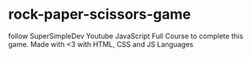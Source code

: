 # rock-paper-scissors-game
follow SuperSimpleDev Youtube JavaScript Full Course to complete this game.
Made with <3 with HTML, CSS and JS Languages
